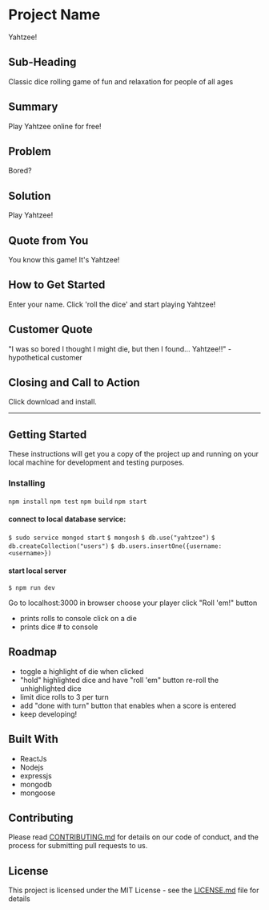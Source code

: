 # Project Name #
Yahtzee!

## Sub-Heading ##
Classic dice rolling game of fun and relaxation for people of all ages

## Summary ##
Play Yahtzee online for free!

## Problem ##
Bored?

## Solution ##
Play Yahtzee!

## Quote from You ##
You know this game! It's Yahtzee!

## How to Get Started ##
Enter your name. Click 'roll the dice' and start playing Yahtzee!

## Customer Quote ##
"I was so bored I thought I might die, but then I found...  Yahtzee!!" -hypothetical customer

## Closing and Call to Action ##
Click download and install.

---

## Getting Started

These instructions will get you a copy of the project up and running on your local machine for development and testing purposes. 


### Installing

`npm install`
`npm test`
`npm build`
`npm start`

#### connect to local database service:

`$ sudo service mongod start`
`$ mongosh`
`$ db.use("yahtzee")`
`$ db.createCollection("users")`
`$ db.users.insertOne({username: <username>})`

#### start local server
`$ npm run dev`

Go to localhost:3000 in browser
choose your player
click "Roll 'em!" button
 - prints rolls to console
click on a die
 - prints dice # to console

## Roadmap
 - toggle a highlight of die when clicked
 - "hold" highlighted dice and have "roll 'em" button re-roll the unhighlighted dice
 - limit dice rolls to 3 per turn
 - add "done with turn" button that enables when a score is entered
 - keep developing!


## Built With
 - ReactJs
 - Nodejs
 - expressjs
 - mongodb
 - mongoose

## Contributing

Please read [CONTRIBUTING.md](https://gist.github.com/PurpleBooth/b24679402957c63ec426) for details on our code of conduct, and the process for submitting pull requests to us.

## License

This project is licensed under the MIT License - see the [LICENSE.md](LICENSE.md) file for details

